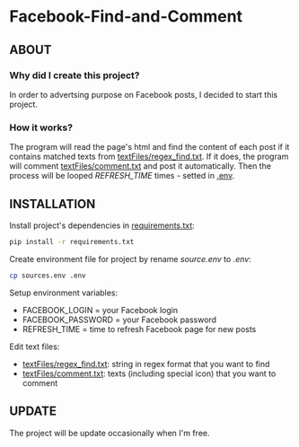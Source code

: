 # Facebook-Find-and-Comment
## ABOUT
### Why did I create this project?
In order to advertsing purpose on Facebook posts, I decided to start this project.
### How it works?
The program will read the page's html and find the content of each post if it contains matched texts from [textFiles/regex_find.txt](https://github.com/datdadev/Facebook-Find-and-Comment/blob/main/textFiles/regex_find.txt).
If it does, the program will comment [textFiles/comment.txt](https://github.com/datdadev/Facebook-Find-and-Comment/blob/main/textFiles/comment.txt) and post it automatically.
Then the process will be looped *REFRESH_TIME* times - setted in [.env](https://github.com/datdadev/Facebook-Find-and-Comment/blob/main/sources.env).
## INSTALLATION
Install project's dependencies in [requirements.txt](https://github.com/datdadev/Auto-Find-and-Comment/blob/main/requirements.txt):

```bash
pip install -r requirements.txt
```
Create environment file for project by rename *source.env* to *.env*:

```bash
cp sources.env .env
```
Setup environment variables:
- FACEBOOK_LOGIN = your Facebook login
- FACEBOOK_PASSWORD = your Facebook password
- REFRESH_TIME = time to refresh Facebook page for new posts

Edit text files:

- [textFiles/regex_find.txt](https://github.com/datdadev/Facebook-Find-and-Comment/blob/main/textFiles/regex_find.txt): string in regex format that you want to find
- [textFiles/comment.txt](https://github.com/datdadev/Facebook-Find-and-Comment/blob/main/textFiles/comment.txt): texts (including special icon) that you want to comment
## UPDATE
The project will be update occasionally when I'm free.
